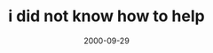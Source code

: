 ---
layout: base.njk
title : 'i did not know how to help' 
view_title : 'i did not know how to help' 
year : '2000' 
date : '2000-09-29' 
img_file : '/drawing/toohelp.png' 
html_file : 'tohelp' 
next_html : 'didtknow.html' 
year_order : '539' 
permalink : "title/{{html_file}}.html"
---